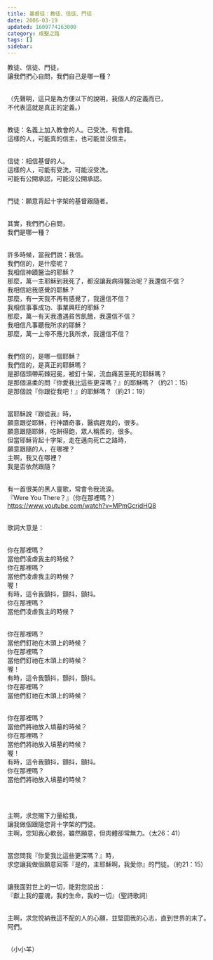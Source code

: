 ```yaml
---
title: 基督徒：教徒、信徒、門徒
date: 2006-03-19
updated: 1609774163000
category: 成聖之路
tags: []
sidebar: 
---
```


<p>教徒、信徒、門徒，<br/>
讓我們捫心自問，我們自己是哪一種？ </p>
<p><br/>
（先聲明，這只是為方便以下的說明，我個人的定義而已，<br/>
不代表這就是真正的定義。）</p>
<p><br/>
教徒：名義上加入教會的人。已受洗，有會籍。<br/>
這樣的人，可能真的信主，也可能並沒信主。</p>
<p><br/>
信徒：相信基督的人。<br/>
這樣的人，可能有受洗，可能沒受洗。<br/>
可能有公開承認，可能沒公開承認。</p>
<p><br/>
門徒：願意背起十字架的基督跟隨者。</p>
<p><br/>
其實，我們捫心自問，<br/>
我們是哪一種？</p>
<p><br/>
許多時候，當我們說：我信。<br/>
我們信的，是什麼呢？<br/>
我相信神蹟醫治的耶穌？<br/>
那麼，萬一主耶穌到我死了，都沒讓我病得醫治呢？我還信不信？<br/>
我相信給我感覺的耶穌？<br/>
那麼，有一天我不再有感覺了，我還信不信？<br/>
我相信事事成功、事業興旺的耶穌？<br/>
那麼，萬一有天我遭遇貧苦飢餓，我還信不信？<br/>
我相信凡事聽我所求的耶穌？<br/>
那麼，萬一上帝不應允我所求，我還信不信？</p>
<p><br/>
我們信的，是哪一個耶穌？<br/>
我們信的，是真正的耶穌嗎？<br/>
是那個頭帶荊棘冠冕，被釘十架，流血痛苦至死的耶穌嗎？<br/>
是那個溫柔的問『你愛我比這些更深嗎？』的耶穌嗎？（約21：15）<br/>
是那個說『你跟從我吧！』的耶穌嗎？（約21：19）</p>
<p><br/>
當耶穌說『跟從我』時，<br/>
願意跟從耶穌，行神蹟奇事，醫病趕鬼的，很多。<br/>
願意跟隨耶穌，吃餅得飽，眾人稱羨的，很多。<br/>
但當耶穌背起十字架，走在邁向死亡之路時，<br/>
願意跟隨的人，在哪裡？<br/>
主啊，我又在哪裡？<br/>
我是否依然跟隨？</p>
<p><br/>
有一首很美的黑人靈歌，常會令我流淚。<br/>
『Were You There？』（你在那裡嗎？）<br/>
<a href="https://www.youtube.com/watch?v=MPmGcridHQ8" target="_blank">https://www.youtube.com/watch?v=MPmGcridHQ8</a></p>
<p><br/>
歌詞大意是：</p>
<p><br/>
你在那裡嗎？<br/>
當他們凌虐我主的時候？<br/>
你在那裡嗎？<br/>
當他們凌虐我主的時候？<br/>
喔！<br/>
有時，這令我顫抖，顫抖，顫抖。<br/>
你在那裡嗎？<br/>
當他們凌虐我主的時候？</p>
<p><br/>
你在那裡嗎？<br/>
當他們釘祂在木頭上的時候？<br/>
你在那裡嗎？<br/>
當他們釘祂在木頭上的時候？<br/>
喔！<br/>
有時，這令我顫抖，顫抖，顫抖。<br/>
你在那裡嗎？<br/>
當他們釘祂在木頭上的時候？</p>
<p><br/>
你在那裡嗎？<br/>
當他們將祂放入墳墓的時候？<br/>
你在那裡嗎？<br/>
當他們將祂放入墳墓的時候？<br/>
喔！<br/>
有時，這令我顫抖，顫抖，顫抖。<br/>
你在那裡嗎？<br/>
當他們將祂放入墳墓的時候？</p>
<p> </p>
<p><br/>
主啊，求您賜下力量給我，<br/>
讓我做個跟隨您背十字架的門徒。<br/>
主啊，您知我心軟弱，雖然願意，但肉體卻常無力。（太26：41）</p>
<p><br/>
當您問我『你愛我比這些更深嗎？』時，<br/>
求您讓我做個願意回答『是的，主耶穌啊，我愛你』的門徒。（約21：15）</p>
<p><br/>
讓我面對世上的一切，能對您說出：<br/>
『獻上我的靈魂，我的生命，我的一切』（聖詩歌詞）</p>
<p><br/>
主啊，求您悅納我這不配的人的心願，並堅固我的心志，直到世界的末了。<br/>
阿們。</p>
<p><br/>
（小小羊）</p>
